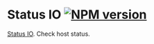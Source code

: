 Status IO [![NPM version][NPMIMGURL]][NPMURL]
===============
[NPMIMGURL]:                https://badge.fury.io/js/status-io.png
[NPM_INFO_IMG]:             https://nodei.co/npm/status-io.png?downloads=true&&stars
[NPMURL]:                   https://npmjs.org/package/status-io "npm"

[Status IO](http://coderaiser.github.io/status-io "Status IO"). Check host status.
